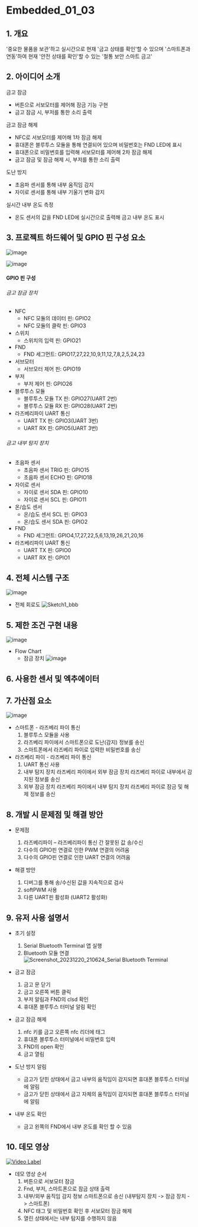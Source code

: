 # Embedded_01_03

## 1. 개요
'중요한 물품을 보관'하고 실시간으로 현재 '금고 상태를 확인'할 수 있으며 '스마트폰과 연동'하여 현재 '안전 상태를 확인'할 수 있는 '철통 보안 스마트 금고'

## 2. 아이디어 소개
금고 잠금
- 버튼으로 서보모터를 제어해 잠금 기능 구현
- 금고 잠금 시, 부저를 통한 소리 출력

금고 잠금 해제
- NFC로 서보모터를 제어해 1차 잠금 해제
- 휴대폰은 블루투스 모듈을 통해 연결되어 있으며 비밀번호는 FND LED에 표시
- 휴대폰으로 비밀번호를 입력해 서보모터를 제어해 2차 잠금 해제
- 금고 잠금 및 잠금 해제 시, 부저를 통한 소리 출력
  
도난 방지
- 초음파 센서를 통해 내부 움직임 감지
- 자이로 센서를 통해 내부 기울기 변화 감지
  
실시간 내부 온도 측정
- 온도 센서의 값을 FND LED에 실시간으로 출력해 금고 내부 온도 표시
  
## 3. 프로젝트 하드웨어 및 GPIO 핀 구성 요소
![image](https://github.com/k1sihyeon/Embedded_01_03/assets/119672962/e2aae5cb-927d-4fc8-84ff-d45d816331fc)


![image](https://github.com/k1sihyeon/Embedded_01_03/assets/119672962/7ac676a1-c72a-41ef-b4f9-03b73c6d0c05)

#### GPIO 핀 구성
###### 금고 잠금 장치
- NFC
  - NFC 모듈의 데이터 핀: GPIO2
  - NFC 모듈의 클락 핀: GPIO3
- 스위치
  - 스위치의 입력 핀: GPIO21
- FND
  - FND 세그먼트: GPIO17,27,22,10,9,11,12,7,8,2,5,24,23
- 서브모터
  - 서브모터 제어 핀: GPIO19
- 부저
  - 부저 제어 핀: GPIO26
- 블루투스 모듈
  - 블루투스 모듈 TX 핀: GPIO27(UART 2번)
  - 블루투스 모듈 RX 핀: GPIO28(UART 2번)
- 라즈베리파이 UART 통신
  - UART TX 핀: GPIO3(UART 3번)
  - UART RX 핀: GPIO5(UART 3번)
###### 금고 내부 탐지 장치
- 초음파 센서
  - 초음파 센서 TRIG 핀: GPIO15
  - 초음파 센서 ECHO 핀: GPIO18
- 자이로 센서
  - 자이로 센서 SDA 핀: GPIO10
  - 자이로 센서 SCL 핀: GPIO11
- 온/습도 센서
  - 온/습도 센서 SCL 핀: GPIO3
  - 온/습도 센서 SDA 핀: GPIO2
- FND
  - FND 세그먼트: GPIO4,17,27,22,5,6,13,19,26,21,20,16
- 라즈베리파이 UART 통신
  - UART TX 핀: GPIO0
  - UART RX 핀: GPIO1
## 4. 전체 시스템 구조
![image](https://github.com/k1sihyeon/Embedded_01_03/assets/96001080/9a3c5d2d-b6c2-45b8-919c-5aa87928ae3c)


 - 전체 회로도
   ![Sketch1_bbb](https://github.com/k1sihyeon/Embedded_01_03/assets/96001080/069f2145-eceb-4e19-a085-9808383d9c76)



## 5. 제한 조건 구현 내용
![image](https://github.com/k1sihyeon/Embedded_01_03/assets/119331034/30fe70ca-3c16-4929-8510-6fd0213348bc)


- Flow Chart
   - 잠금 장치
     ![image](https://github.com/k1sihyeon/Embedded_01_03/assets/96001080/c9e395c9-0530-45cb-a742-4b6da07e79b9)

## 6. 사용한 센서 및 엑추에이터


## 7. 가산점 요소
![image](https://github.com/k1sihyeon/Embedded_01_03/assets/96001080/1e44d846-de65-4696-bf23-6f901f9e0129)
- 스마트폰 - 라즈베리 파이 통신
  1. 블루투스 모듈을 사용
  2. 라즈베리 파이에서 스마트폰으로 도난(감지) 정보를 송신
  3. 스마트폰에서 라즈베리 파이로 입력한 비밀번호를 송신
- 라즈베리 파이 - 라즈베리 파이 통신
  1. UART 통신 사용
  2. 내부 탐지 장치 라즈베리 파이에서 외부 잠금 장치 라즈베리 파이로 내부에서 감지된 정보를 송신
  3. 외부 잠금 장치 라즈베리 파이에서 내부 탐지 장치 라즈베리 파이로 잠금 및 해제 정보를 송신

## 8. 개발 시 문제점 및 해결 방안
 - 문제점
   1. 라즈베리파이 – 라즈베리파이 통신 간 잘못된 값 송/수신
   2. 다수의 GPIO핀 연결로 인한 PWM 연결의 어려움
   3. 다수의 GPIO핀 연결로 인한 UART 연결의 어려움

 - 해결 방안
   1. 디버그를 통해 송/수신된 값을 지속적으로 검사
   2. softPWM 사용
   3. 다른 UART핀 활성화 (UART2 활성화)

## 9. 유저 사용 설명서
- 초기 설정
  1. Serial Bluetooth Terminal 앱 실행
  2. Bluetooth 모듈 연결
     ![Screenshot_20231220_210624_Serial Bluetooth Terminal](https://github.com/k1sihyeon/Embedded_01_03/assets/96001080/829287b2-7507-47e2-9884-98717b291d1b)

     
- 금고 잠금
  1. 금고 문 닫기
  2. 금고 오른쪽 버튼 클릭
  3. 부저 알림과 FND의 clsd 확인
  4. 휴대폰 블루투스 터미널 알림 확인
     
- 금고 잠금 해제
  1. nfc 키를 금고 오른쪽 nfc 리더에 태그
  2. 휴대폰 블루투스 터미널에서 비밀번호 입력
  3. FND의 open 확인
  4. 금고 열림
     
- 도난 방지 알림
   - 금고가 닫힌 상태에서 금고 내부의 움직임이 감지되면 휴대폰 블루투스 터미널에 알림
   - 금고가 닫힌 상태에서 금고 자체의 움직임이 감지되면 휴대폰 블루투스 터미널에 알림
     
- 내부 온도 확인
   - 금고 왼쪽의 FND에서 내부 온도를 확인 할 수 있음
      
## 10. 데모 영상
[![Video Label](http://img.youtube.com/vi/1MKW3DmWLwo/0.jpg)](https://youtu.be/1MKW3DmWLwo)
 
 - 데모 영상 순서
   1. 버튼으로 서보모터 잠금
   2. Fnd, 부저, 스마트폰으로 잠금 상태 출력
   3. 내부/외부 움직임 감지 정보 스마트폰으로 송신 (내부탐지 장치 -> 잠금 장치 -> 스마트폰)
   4. NFC 태그 및 비밀번호 확인 후 서보모터 잠금 해제
   5. 열린 상태에서는 내부 탐지를 수행하지 않음

